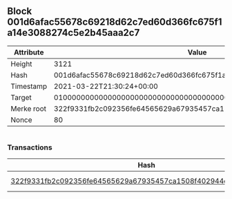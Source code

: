 ## Block 001d6afac55678c69218d62c7ed60d366fc675f1a14e3088274c5e2b45aaa2c7

Attribute | Value
--- | ---
Height | 3121
Hash | 001d6afac55678c69218d62c7ed60d366fc675f1a14e3088274c5e2b45aaa2c7
Timestamp | 2021-03-22T21:30:24+00:00
Target | 0100000000000000000000000000000000000000000000000000000000000000
Merke root | 322f9331fb2c092356fe64565629a67935457ca1508f402944c1498ac9d0e64f
Nonce | 80

```

```

### Transactions

Hash | Amount
--- | ---
[322f9331fb2c092356fe64565629a67935457ca1508f402944c1498ac9d0e64f](322f9331fb2c092356fe64565629a67935457ca1508f402944c1498ac9d0e64f.md) | 10.00000000 SKEPTI 

